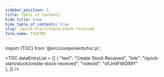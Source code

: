 ```yaml
---
sidebar_position: 3
title: Table of contents
hide_title: true
hide_table_of_contents: true 
slug: /quick-start/stock/stock-received 
form_name: TfmSTRC
---
```


import {TOC} from '@src/components/toc.js';

<TOC
dataEntryList = {[
{
  "text": "Create Stock Received", 
  "link": "/quick-start/stock/create-stock-received",
  "videoId": "sYJmtFWOlMY"  
},
]}
/>
